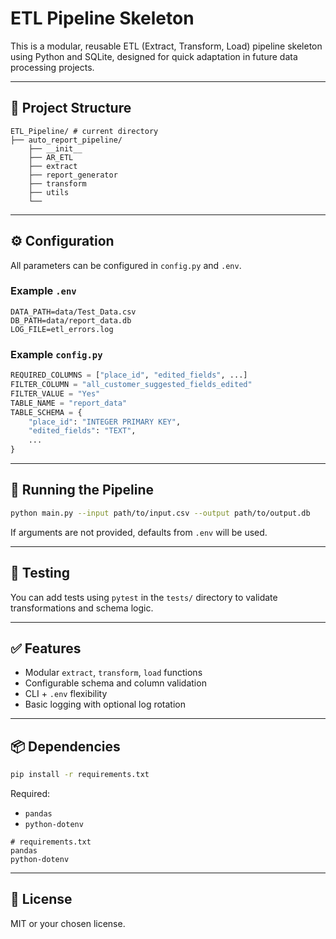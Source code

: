 # ETL Pipeline Skeleton

This is a modular, reusable ETL (Extract, Transform, Load) pipeline skeleton using Python and SQLite, designed for quick adaptation in future data processing projects.

---

## 📁 Project Structure
```
ETL_Pipeline/ # current directory
├── auto_report_pipeline/
    ├── __init__
    ├── AR_ETL
    ├── extract
    ├── report_generator
    ├── transform
    ├── utils
    └── 
```

---

## ⚙️ Configuration
All parameters can be configured in `config.py` and `.env`.

### Example `.env`
```
DATA_PATH=data/Test_Data.csv
DB_PATH=data/report_data.db
LOG_FILE=etl_errors.log
```

### Example `config.py`
```python
REQUIRED_COLUMNS = ["place_id", "edited_fields", ...]
FILTER_COLUMN = "all_customer_suggested_fields_edited"
FILTER_VALUE = "Yes"
TABLE_NAME = "report_data"
TABLE_SCHEMA = {
    "place_id": "INTEGER PRIMARY KEY",
    "edited_fields": "TEXT",
    ...
}
```

---

## 🚀 Running the Pipeline
```bash
python main.py --input path/to/input.csv --output path/to/output.db
```

If arguments are not provided, defaults from `.env` will be used.

---

## 🧪 Testing
You can add tests using `pytest` in the `tests/` directory to validate transformations and schema logic.

---

## ✅ Features
- Modular `extract`, `transform`, `load` functions
- Configurable schema and column validation
- CLI + `.env` flexibility
- Basic logging with optional log rotation

---

## 📦 Dependencies
```bash
pip install -r requirements.txt
```
Required:
- `pandas`
- `python-dotenv`
```
# requirements.txt
pandas
python-dotenv
```

---

## 📌 License
MIT or your chosen license.

